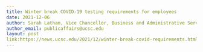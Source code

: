 ```yaml
---
title: Winter break COVID-19 testing requirements for employees
date: 2021-12-06
author: Sarah Latham, Vice Chancellor, Business and Administrative Services
author_email: publicaffairs@ucsc.edu
layout: post
link:https://news.ucsc.edu/2021/12/winter-break-covid-requirements.html 
---
```

